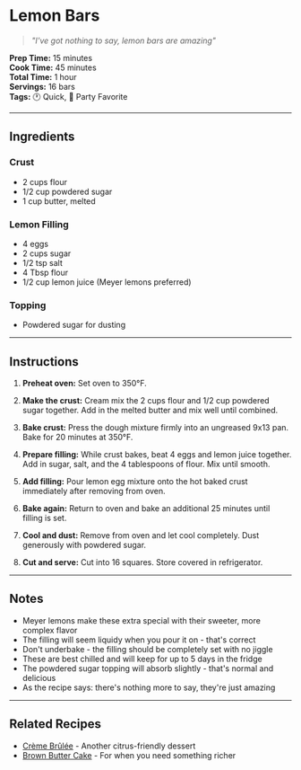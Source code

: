 # Lemon Bars

> *"I've got nothing to say, lemon bars are amazing"*

**Prep Time:** 15 minutes  
**Cook Time:** 45 minutes  
**Total Time:** 1 hour  
**Servings:** 16 bars  
**Tags:** 🕐 Quick, 🎉 Party Favorite

---

## Ingredients

### Crust
- 2 cups flour
- 1/2 cup powdered sugar
- 1 cup butter, melted

### Lemon Filling
- 4 eggs
- 2 cups sugar
- 1/2 tsp salt
- 4 Tbsp flour
- 1/2 cup lemon juice (Meyer lemons preferred)

### Topping
- Powdered sugar for dusting

---

## Instructions

1. **Preheat oven:** Set oven to 350°F.

2. **Make the crust:** Cream mix the 2 cups flour and 1/2 cup powdered sugar together. Add in the melted butter and mix well until combined.

3. **Bake crust:** Press the dough mixture firmly into an ungreased 9x13 pan. Bake for 20 minutes at 350°F.

4. **Prepare filling:** While crust bakes, beat 4 eggs and lemon juice together. Add in sugar, salt, and the 4 tablespoons of flour. Mix until smooth.

5. **Add filling:** Pour lemon egg mixture onto the hot baked crust immediately after removing from oven.

6. **Bake again:** Return to oven and bake an additional 25 minutes until filling is set.

7. **Cool and dust:** Remove from oven and let cool completely. Dust generously with powdered sugar.

8. **Cut and serve:** Cut into 16 squares. Store covered in refrigerator.

---

## Notes

- Meyer lemons make these extra special with their sweeter, more complex flavor
- The filling will seem liquidy when you pour it on - that's correct
- Don't underbake - the filling should be completely set with no jiggle
- These are best chilled and will keep for up to 5 days in the fridge
- The powdered sugar topping will absorb slightly - that's normal and delicious
- As the recipe says: there's nothing more to say, they're just amazing

---

## Related Recipes

- [Crème Brûlée](../desserts/creme-brulee.md) - Another citrus-friendly dessert
- [Brown Butter Cake](../desserts/brown-butter-cake.md) - For when you need something richer
